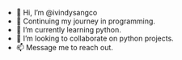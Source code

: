 - 👋 Hi, I’m @ivindysangco
- 👀 Continuing my journey in programming.
- 🌱 I’m currently learning python.
- 💞️ I’m looking to collaborate on python projects.
- 📫 Message me to reach out.

<!---
ivindysangco/ivindysangco is a ✨ special ✨ repository because its `README.md` (this file) appears on your GitHub profile.
You can click the Preview link to take a look at your changes.
--->
